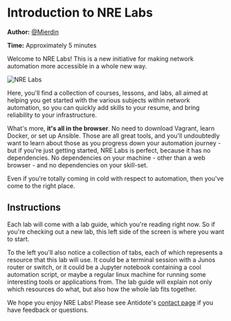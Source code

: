 # Introduction to NRE Labs

**Author:** [@Mierdin](https://twitter.com/mierdin)

**Time:** Approximately 5 minutes

Welcome to NRE Labs! This is a new initiative for making network automation more accessible in a whole new way.

![NRE Labs](https://github.com/nre-learning/antidote/blob/master/infra/antidote-web/src/main/webapp/images/nrelabs.png?raw=true)

Here, you'll find a collection of courses, lessons, and labs, all aimed at helping you get started with the various subjects within network automation, so you can quickly add skills to your resume, and bring reliability to your infrastructure.

What's more, **it's all in the browser**. No need to download Vagrant, learn Docker, or set up Ansible. Those are all great tools, and you'll undoubtedly want to learn about those as you progress down your automation journey - but if you're just getting started, NRE Labs is perfect, because it has no dependencies. No dependencies on your machine - other than a web browser - and no dependencies on your skill-set.

Even if you're totally coming in cold with respect to automation, then you've come to the right place.

## Instructions

Each lab will come with a lab guide, which you're reading right now. So if you're checking out a new lab, this left side of the screen is where you want to start.

To the left you'll also notice a collection of tabs, each of which represents a resource that this lab will use. It could be a terminal session with a Junos router or switch, or it could be a Jupyter notebook containing a cool automation script, or maybe a regular linux machine for running some interesting tools or applications from. The lab guide will explain not only which resources do what, but also how the whole lab fits together.

We hope you enjoy NRE Labs! Please see Antidote's [contact page](http://antidoteproject.readthedocs.io/en/latest/contributing.html) if you have feedback or questions.
